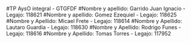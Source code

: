 #TP AysO integral - GTGFDF
#Nombre y apellido: Garrido Juan Ignacio - Legajo: 118621
#Nombre y apellido: Gomez Ezequiel - Legajo: 118625
#Nombre y Apellido: Micael Frete - Legajo: 118614
#Nombre y Apellido: Lautaro Guardia - Legajo: 118630
#Nombre y Apellido: Rodrigo Funes - Legajo: 118616
#Nombre y Apellido: Tomas Torres - Legajo: 117952
